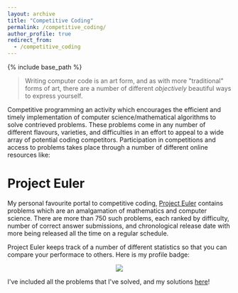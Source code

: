 ```yaml
---
layout: archive
title: "Competitive Coding"
permalink: /competitive_coding/
author_profile: true
redirect_from:
  - /competitive_coding
---
```


{% include base_path %}

> Writing computer code is an art form, and as with more "traditional" forms of art, there are a number of different _objectively_ beautiful ways to express yourself. 

Competitive programming an activity which encourages the efficient and timely implementation of computer science/mathematical algorithms to solve contrieved problems. These problems come in any number of different flavours, varieties, and difficulties in an effort to appeal to a wide array of potential coding competitors. Participation in competitions and access to problems takes place through a number of different online resources like:

# Project Euler

My personal favourite portal to competitive coding, [Project Euler](https://projecteuler.net/) contains problems which are an amalgamation of mathematics and computer science. There are more than 750 such problems, each ranked by difficulty, number of correct answer submissions, and chronological release date with more being released all the time on a regular schedule.

Project Euler keeps track of a number of different statistics so that you can compare your performace to others. Here is my profile badge:

<center><img src="https://projecteuler.net/profile/NolantheNerd.png"></center>

I've included all the problems that I've solved, and my solutions [here](/competitive_coding/project_euler_home/)!

